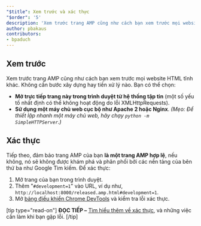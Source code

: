 ```yaml
---
"$title": Xem trước và xác thực
"$order": '5'
description: 'Xem trước trang AMP cũng như cách bạn xem trước mọi website HTML tĩnh khác. Không cần bước xây dựng hay tiền xử lý nào. Bạn có thể chọn: ...'
author: pbakaus
contributors:
- bpaduch
---
```


## Xem trước

Xem trước trang AMP cũng như cách bạn xem trước mọi website HTML tĩnh khác. Không cần bước xây dựng hay tiền xử lý nào. Bạn có thể chọn:

- **Mở trực tiếp trang này trong trình duyệt từ hệ thống tập tin** (một số yếu tố nhất định có thể không hoạt động do lỗi XMLHttpRequests).
- **Sử dụng một máy chủ web cục bộ như Apache 2 hoặc Nginx**. *(Mẹo: Để thiết lập nhanh một máy chủ web, hãy chạy <code>python -m SimpleHTTPServer</code>.)*

## Xác thực

Tiếp theo, đảm bảo trang AMP của bạn **là một trang AMP hợp lệ**, nếu không, nó sẽ không được khám phá và phân phối bởi các nền tảng của bên thứ ba như Google Tìm kiếm. Để xác thực:

1. Mở trang của bạn trong trình duyệt.
2. Thêm "`#development=1`" vào URL, ví dụ như, `http://localhost:8000/released.amp.html#development=1`.
3. Mở [bảng điều khiển Chrome DevTools](https://developers.google.com/web/tools/chrome-devtools/debug/console/) và kiểm tra lỗi xác thực.

[tip type="read-on"] **ĐỌC TIẾP –** [Tìm hiểu thêm về xác thực](../../../../documentation/guides-and-tutorials/learn/validation-workflow/validate_amp.md), và những việc cần làm khi bạn gặp lỗi. [/tip]
